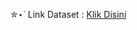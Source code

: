 ✮⋆˙ Link Dataset : [Klik Disini](https://www.kaggle.com/datasets/atharvaingle/crop-recommendation-dataset) <br>
